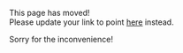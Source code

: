 This page has moved!<br>
Please update your link to point [here](https://github.com/webstronauts/create-react-app/blob/master/packages/react-scripts/template/README.md) instead.

Sorry for the inconvenience!
